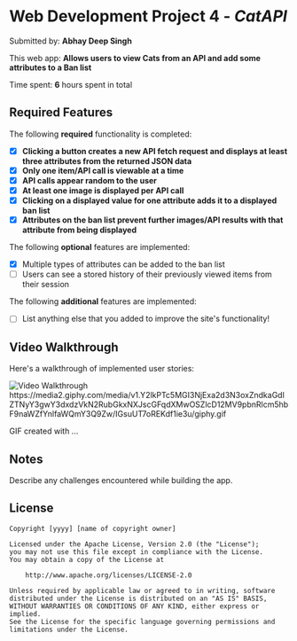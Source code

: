 # Web Development Project 4 - *CatAPI*

Submitted by: **Abhay Deep Singh**

This web app: **Allows users to view Cats from an API and add some attributes to a Ban list**

Time spent: **6** hours spent in total

## Required Features

The following **required** functionality is completed:

- [x] **Clicking a button creates a new API fetch request and displays at least three attributes from the returned JSON data**
- [x] **Only one item/API call is viewable at a time**
- [x] **API calls appear random to the user**
- [x] **At least one image is displayed per API call**
- [x] **Clicking on a displayed value for one attribute adds it to a displayed ban list**
- [x] **Attributes on the ban list prevent further images/API results with that attribute from being displayed**

The following **optional** features are implemented:

- [x] Multiple types of attributes can be added to the ban list
- [ ] Users can see a stored history of their previously viewed items from their session

The following **additional** features are implemented:

* [ ] List anything else that you added to improve the site's functionality!

## Video Walkthrough

Here's a walkthrough of implemented user stories:

<img src='[http://i.imgur.com/link/to/your/gif/file.gif](https://media2.giphy.com/media/v1.Y2lkPTc5MGI3NjExa2d3N3oxZndkaGdlZTNyY3gwY3dxdzVkN2RubGkxNXJscGFqdXMwOSZlcD12MV9pbnRlcm5hbF9naWZfYnlfaWQmY3Q9Zw/IGsuUT7oREKdf1ie3u/giphy.gif)' title='Video Walkthrough' width='' alt='Video Walkthrough' />
https://media2.giphy.com/media/v1.Y2lkPTc5MGI3NjExa2d3N3oxZndkaGdlZTNyY3gwY3dxdzVkN2RubGkxNXJscGFqdXMwOSZlcD12MV9pbnRlcm5hbF9naWZfYnlfaWQmY3Q9Zw/IGsuUT7oREKdf1ie3u/giphy.gif

<!-- Replace this with whatever GIF tool you used! -->
GIF created with ...  
<!-- Recommended tools:
[Kap](https://getkap.co/) for macOS
[ScreenToGif](https://www.screentogif.com/) for Windows
[peek](https://github.com/phw/peek) for Linux. -->

## Notes

Describe any challenges encountered while building the app.

## License

    Copyright [yyyy] [name of copyright owner]

    Licensed under the Apache License, Version 2.0 (the "License");
    you may not use this file except in compliance with the License.
    You may obtain a copy of the License at

        http://www.apache.org/licenses/LICENSE-2.0

    Unless required by applicable law or agreed to in writing, software
    distributed under the License is distributed on an "AS IS" BASIS,
    WITHOUT WARRANTIES OR CONDITIONS OF ANY KIND, either express or implied.
    See the License for the specific language governing permissions and
    limitations under the License.
